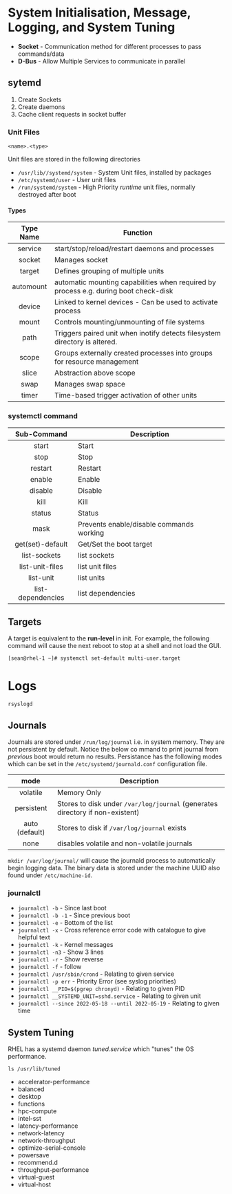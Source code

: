 # System Initialisation, Message, Logging, and System Tuning

* __Socket__ - Communication method for different processes to pass commands/data
* __D-Bus__ - Allow Multiple Services to communicate in parallel

## sytemd
1. Create Sockets
2. Create daemons
3. Cache client requests in socket buffer

### Unit Files

`<name>.<type>`

Unit files are stored in the following directories

* `/usr/lib//systemd/system` - System Unit files, installed by packages
* `/etc/systemd/user` - User unit files 
* `/run/systemd/system` - High Priority _runtime_ unit files, normally destroyed after boot

#### Types
| Type Name	| Function
| :-----------: | ---------
| service	| start/stop/reload/restart daemons and processes
| socket	| Manages socket 
| target	| Defines grouping of multiple units
| automount	| automatic mounting capabilities when required by process e.g. during boot check-disk
| device	| Linked to kernel devices - Can be used to activate process
| mount	| Controls mounting/unmounting of file systems
| path	| Triggers paired unit when inotify detects filesystem directory is altered.
| scope	| Groups externally created processes into groups for resource management
| slice	| Abstraction above scope
| swap	| Manages swap space
| timer	| Time-based trigger activation of other units

### systemctl command

| Sub-Command | Description |
| :-----------: | --------- |
| start		| Start		 |
| stop		| Stop		 |
| restart	| Restart 	 |
| enable	| Enable	 |
| disable	| Disable	 |
| kill		| Kill		 |
| status	| Status	 |
| mask		| Prevents enable/disable commands working |
| get(set)-default	| Get/Set the boot target |
| list-sockets 	| list sockets	 |
| list-unit-files 	| list unit files	 |
| list-unit	| list units |
| list-dependencies	| list dependencies |

## Targets
A target is equivalent to the __run-level__ in init.
For example, the following command will cause the next reboot to stop at a shell and not load the GUI.
```
[sean@rhel-1 ~]# systemctl set-default multi-user.target
```

# Logs
`rsyslogd`

## Journals
Journals are stored under `/run/log/journal` i.e. in system memory.  They are not persistent by default.  Notice the below co mmand to print journal from _previous_ boot would return no results.  Persistance has the following modes which can be set in the `/etc/systemd/journald.conf` configuration file.

| mode | Description |
|:----:| ----------- | 
| volatile | Memory Only | 
| persistent | Stores to disk under `/var/log/journal` (generates directory if non-existent) | 
| auto (default) | Stores to disk if `/var/log/journal` exists | 
| none | disables volatile and non-volatile journals | 

`mkdir /var/log/journal/` will cause the journald process to automatically begin logging data.  The binary data is stored under the machine UUID also found under `/etc/machine-id`.

### journalctl

* `journalctl -b` - Since last boot
* `journalctl -b -1` - Since previous boot
* `journalctl -e` - Bottom of the list
* `journalctl -x` - Cross reference error code with catalogue to give helpful text
* `journalctl -k` - Kernel messages
* `journalctl -n3` - Show 3 lines
* `journalctl -r` - Show reverse
* `journalctl -f` - follow
* `journalctl /usr/sbin/crond` - Relating to given service
* `journalctl -p err` - Priority Error (see syslog priorities)
* `journalctl __PID=$(pgrep chronyd)` - Relating to given PID
* `journalctl __SYSTEMD_UNIT=sshd.service` - Relating to given unit
* `journalctl --since 2022-05-18 --until 2022-05-19` - Relating to given time

## System Tuning

RHEL has a systemd daemon _tuned.service_ which "tunes" the OS performance.  

`ls /usr/lib/tuned`
* accelerator-performance
* balanced
* desktop
* functions
* hpc-compute
* intel-sst
* latency-performance
* network-latency
* network-throughput
* optimize-serial-console
* powersave
* recommend.d
* throughput-performance
* virtual-guest
* virtual-host


